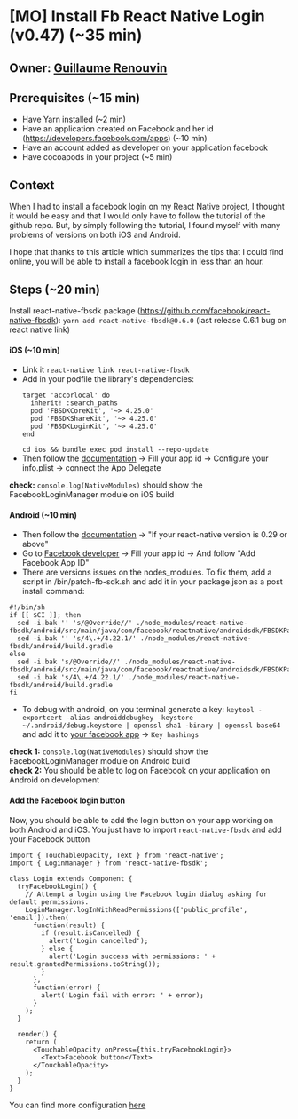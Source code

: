 # [MO] Install Fb React Native Login (v0.47) (~35 min)

## Owner: [Guillaume Renouvin](http://github.com/GuillaumeRenouvin/)

## Prerequisites (~15 min)
* Have Yarn installed (~2 min)
* Have an application created on Facebook and her id (https://developers.facebook.com/apps) (~10 min)
* Have an account added as developer on your application facebook
* Have cocoapods in your project (~5 min)

## Context
When I had to install a facebook login on my React Native project, I thought it would be easy and that I would only have to follow the tutorial of the github repo. But, by simply following the tutorial, I found myself with many problems of versions on both iOS and Android.

I hope that thanks to this article which summarizes the tips that I could find online, you will be able to install a facebook login in less than an hour.

## Steps (~20 min)
Install react-native-fbsdk package (https://github.com/facebook/react-native-fbsdk): `yarn add react-native-fbsdk@0.6.0` (last release 0.6.1 bug on react native link)

#### iOS (~10 min)
* Link it `react-native link react-native-fbsdk`
* Add in your podfile the library's dependencies:
     ```
     target 'accorlocal' do
       inherit! :search_paths
       pod 'FBSDKCoreKit', '~> 4.25.0'
       pod 'FBSDKShareKit', '~> 4.25.0'
       pod 'FBSDKLoginKit', '~> 4.25.0'
     end
     ```
     `cd ios && bundle exec pod install --repo-update`
* Then follow the [documentation](https://developers.facebook.com/quickstarts/?platform=ios) -> Fill your app id -> Configure your info.plist -> connect the App Delegate  

**check:** `console.log(NativeModules)` should show the FacebookLoginManager module on iOS build

#### Android (~10 min)
* Then follow the [documentation](https://github.com/facebook/react-native-fbsdk#31-android-project) -> "If your react-native version is 0.29 or above"
* Go to [Facebook developer](https://developers.facebook.com/quickstarts/?platform=android) -> Fill your app id -> And follow "Add Facebook App ID"
* There are versions issues on the nodes_modules. To fix them, add a script in /bin/patch-fb-sdk.sh and add it in your package.json as a post install command:
```
#!/bin/sh
if [[ $CI ]]; then
  sed -i.bak '' 's/@Override//' ./node_modules/react-native-fbsdk/android/src/main/java/com/facebook/reactnative/androidsdk/FBSDKPackage.java
  sed -i.bak '' 's/4\.+/4.22.1/' ./node_modules/react-native-fbsdk/android/build.gradle
else
  sed -i.bak 's/@Override//' ./node_modules/react-native-fbsdk/android/src/main/java/com/facebook/reactnative/androidsdk/FBSDKPackage.java
  sed -i.bak 's/4\.+/4.22.1/' ./node_modules/react-native-fbsdk/android/build.gradle
fi
```
* To debug with android, on you terminal generate a key: `keytool -exportcert -alias androiddebugkey -keystore ~/.android/debug.keystore | openssl sha1 -binary | openssl base64` and add it to  [your facebook app](https://developers.facebook.com/apps/1806939376263478/settings/) -> `Key hashings`

**check 1:** `console.log(NativeModules)` should show the FacebookLoginManager module on Android build  
**check 2:** You should be able to log on Facebook on your application on Android on development

#### Add the Facebook login button
Now, you should be able to add the login button on your app working on both Android and iOS. You just have to import `react-native-fbsdk` and add your Facebook button
```
import { TouchableOpacity, Text } from 'react-native';
import { LoginManager } from 'react-native-fbsdk';

class Login extends Component {
  tryFacebookLogin() {
    // Attempt a login using the Facebook login dialog asking for default permissions.
    LoginManager.logInWithReadPermissions(['public_profile', 'email']).then(
      function(result) {
        if (result.isCancelled) {
          alert('Login cancelled');
        } else {
          alert('Login success with permissions: ' + result.grantedPermissions.toString());
        }
      },
      function(error) {
        alert('Login fail with error: ' + error);
      }
    );
  }

  render() {
    return (
      <TouchableOpacity onPress={this.tryFacebookLogin}>
        <Text>Facebook button</Text>
      </TouchableOpacity>
    );
  }
}
```

You can find more configuration [here](https://github.com/facebook/react-native-fbsdk#login)
